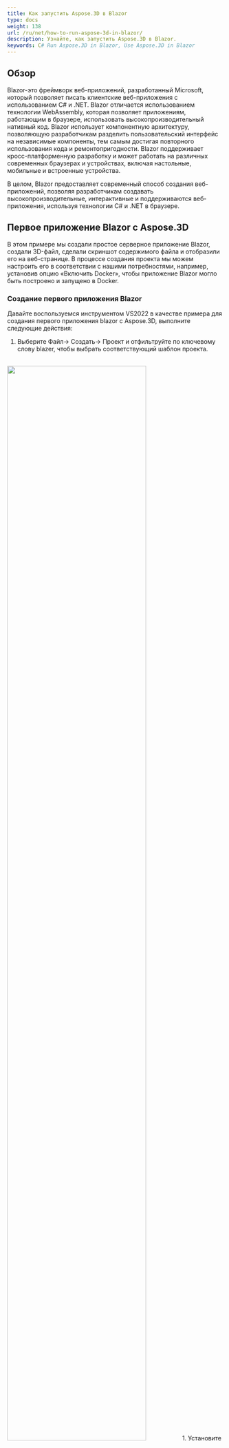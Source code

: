 ```yaml
---
title: Как запустить Aspose.3D в Blazor
type: docs
weight: 138
url: /ru/net/how-to-run-aspose-3d-in-blazor/
description: Узнайте, как запустить Aspose.3D в Blazor.
keywords: C# Run Aspose.3D in Blazor, Use Aspose.3D in Blazor
---
```

## Обзор

Blazor-это фреймворк веб-приложений, разработанный Microsoft, который позволяет писать клиентские веб-приложения с использованием C# и .NET. Blazor отличается использованием технологии WebAssembly, которая позволяет приложениям, работающим в браузере, использовать высокопроизводительный нативный код. Blazor использует компонентную архитектуру, позволяющую разработчикам разделить пользовательский интерфейс на независимые компоненты, тем самым достигая повторного использования кода и ремонтопригодности. Blazor поддерживает кросс-платформенную разработку и может работать на различных современных браузерах и устройствах, включая настольные, мобильные и встроенные устройства.

В целом, Blazor предоставляет современный способ создания веб-приложений, позволяя разработчикам создавать высокопроизводительные, интерактивные и поддерживаются веб-приложения, используя технологии C# и .NET в браузере.

## Первое приложение Blazor с Aspose.3D

В этом примере мы создали простое серверное приложение Blazor, создали 3D-файл, сделали скриншот содержимого файла и отобразили его на веб-странице. В процессе создания проекта мы можем настроить его в соответствии с нашими потребностями, например, установив опцию «Включить Docker», чтобы приложение Blazor могло быть построено и запущено в Docker.

### Создание первого приложения Blazor

Давайте воспользуемся инструментом VS2022 в качестве примера для создания первого приложения blazor с Aspose.3D, выполните следующие действия:
1. Выберите Файл-> Создать-> Проект и отфильтруйте по ключевому слову blazer, чтобы выбрать соответствующий шаблон проекта.
<br>
<img src="1.png" width=80% />
1. Установите имя проекта в "BlazorTest" и выберите путь.
<br>
<img src="2.png" width=80% />
1. Настройте библиотеки и другие параметры, используемые в проекте. Наконец, нажмите кнопку «Создать», чтобы создать свой первый проект блейзера.
<br>
<img src="3.png" width=80% />
1. После входа в проект нажмите "Зависимости" под проектом и выберите "Управление NuGet пакетами...", чтобы добавить библиотеку Aspose.3D.
<br>
<img src="4.png" width=80% />
1. Введите ключевые слова для фильтрации и установите последнюю библиотеку Aspose.3D.
<br>
<img src="5.png" width=80% />
1. Дважды щелкните по файлу «Index.razor» для редактирования и импорта необходимой библиотеки. Добавьте некоторые данные и изображения.
<br>
<img src="5.png" width=80% />
1. Скомпилировать и запустить проект, и вы получите следующие результаты.
<br>
<img src="7.png" width=80% />

### Пример кода в приложении First Blazor

Следующий пример кода включен в файл Index.razor:
```
@page "/"
@using Aspose.ThreeD;
@using Aspose.ThreeD.Entities;
@using Aspose.ThreeD.Utilities;

<PageTitle>Index</PageTitle>

<h1>Hello, world!</h1>

Welcome to your new app.

<SurveyPrompt Title="How is Blazor working for you?" />

<img src="@imageUrl" />

@code
{
    private string imageUrl="https://docs.aspose.com/3d/net/working-with-cylinder/working-with-cylinder_1.png";

    public Index()
    {
        CreateFile();
    }

    private void CreateFile()
    {
        // Create a scene
        Scene scene = new Scene();

        // Initialize cylinder
        var cylinder1 = new Cylinder(2, 2, 10, 20, 1, false);

        // Set OffsetTop
        cylinder1.OffsetTop = new Vector3(5, 3, 0);

        // Create ChildNode
        scene.RootNode.CreateChildNode(cylinder1).Transform.Translation = new Vector3(10, 0, 0);

        // Intialze second cylinder without customized OffsetTop
        var cylinder2 = new Cylinder(2, 2, 10, 20, 1, false);

        // Create ChildNode
        scene.RootNode.CreateChildNode(cylinder2);

        // Save
        scene.Save("CustomizedOffsetTopCylinder.obj");
    }
}

```